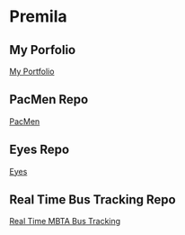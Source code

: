 # Premila
## My Porfolio
<a href= "https://premmuddu.github.io/Portfolio/"> My Portfolio </a>
## PacMen Repo
<a href= "https://premmuddu.github.io/PacMen/"> PacMen </a>
## Eyes Repo
<a href= "https://premmuddu.github.io/Eye/"> Eyes </a>
## Real Time Bus Tracking Repo
<a href= "https://premmuddu.github.io/RealTimeMBTABusTracking/"> Real Time MBTA Bus Tracking </a>
